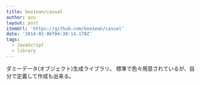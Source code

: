 ```yaml
---
title: boo1ean/casual
author: azu
layout: post
itemUrl: 'https://github.com/boo1ean/casual'
date: '2014-02-06T04:30:14.178Z'
tags:
  - JavaScript
  - library
---
```

ダミーデータ(オブジェクト)生成ライブラリ。
標準で色々用意されているが、自分で定義して作成も出来る。
